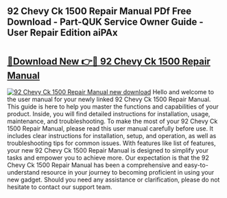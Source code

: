 ## 92 Chevy Ck 1500 Repair Manual PDf Free Download - Part-QUK Service Owner Guide - User Repair Edition aiPAx

# <h2><a href="http://bc55670.oget.top/?id=92+Chevy+Ck+1500+Repair+Manual">🔗Download New 👉🔴 92 Chevy Ck 1500 Repair Manual</a></h2>

[![92 Chevy Ck 1500 Repair Manual new download](https://i.imgur.com/5g1atiW.png)](http://bc55670.oget.top/?id=92+Chevy+Ck+1500+Repair+Manual)
Hello and welcome to the user manual for your newly linked 92 Chevy Ck 1500 Repair Manual. This guide is here to help you master the functions and capabilities of your product. Inside, you will find detailed instructions for installation, usage, maintenance, and troubleshooting. To make the most of your 92 Chevy Ck 1500 Repair Manual, please read this user manual carefully before use. It includes clear instructions for installation, setup, and operation, as well as troubleshooting tips for common issues. With features like list of features, your new 92 Chevy Ck 1500 Repair Manual is designed to simplify your tasks and empower you to achieve more. Our expectation is that the 92 Chevy Ck 1500 Repair Manual has been a comprehensive and easy-to-understand resource in your journey to becoming proficient in using your new gadget. Should you need any assistance or clarification, please do not hesitate to contact our support team.
